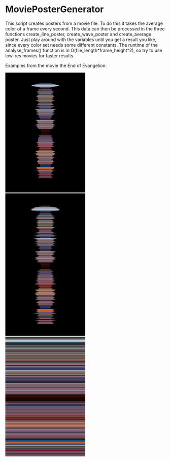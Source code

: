 # MoviePosterGenerator

This script creates posters from a movie file. To do this it takes the average color of a frame every second.
This data can then be processed in the three functions create_line_poster, create_wave_poster and create_average poster.
Just play around with the variables until you get a result you like, since every color set needs some different constants.
The runtime of the analyse_frames() function is in O(file_length*frame_height^2), so try to use low-res movies for faster results.

Examples from the movie the End of Evangelion:

<img src="/Examples/average.png" width="50%" height="50%">
<img src="/Examples/wave.png" width="50%" height="50%">
<img src="/Examples/barcode.png" width="50%" height="50%">
